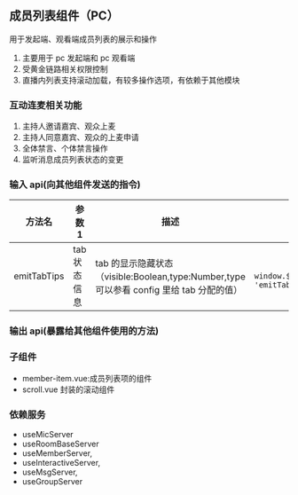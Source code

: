 ## 成员列表组件（PC）

用于发起端、观看端成员列表的展示和操作

1. 主要用于 pc 发起端和 pc 观看端
2. 受黄金链路相关权限控制
3. 直播内列表支持滚动加载，有较多操作选项，有依赖于其他模块

### 互动连麦相关功能

1. 主持人邀请嘉宾、观众上麦
2. 主持人同意嘉宾、观众的上麦申请
3. 全体禁言、个体禁言操作
4. 监听消息成员列表状态的变更

### 输入 api(向其他组件发送的指令)

| 方法名      | 参数 1       | 描述                                                                                     | 代码块                                                                                                          |
| ----------- | ------------ | ---------------------------------------------------------------------------------------- | --------------------------------------------------------------------------------------------------------------- |
| emitTabTips | tab 状态信息 | tab 的显示隐藏状态（visible:Boolean,type:Number,type 可以参看 config 里给 tab 分配的值） | ` window.$middleEventSdk?.event?.send(boxEventOpitons(_this.cuid, 'emitTabTips', { visible: true, type: 8 }));` |

### 输出 api(暴露给其他组件使用的方法)

### 子组件

- member-item.vue:成员列表项的组件
- scroll.vue 封装的滚动组件

### 依赖服务

- useMicServer
- useRoomBaseServer
- useMemberServer,
- useInteractiveServer,
- useMsgServer,
- useGroupServer
